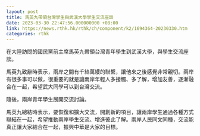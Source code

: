 ```yaml
---
layout: post
title: 馬英九帶領台灣學生與武漢大學學生交流座談
date: 2023-03-30 22:47:56.000000000 +08:00
link: https://news.rthk.hk/rthk/ch/component/k2/1694364-20230330.htm
categories: rthk
---
```


在大陸訪問的國民黨前主席馬英九帶領台灣青年學生到武漢大學，與學生交流座談。

馬英九致辭時表示，兩岸之間有千絲萬縷的聯繫，讓他來之後感覺非常親切。兩岸有很多事可以做，很重要的就是讓兩岸年輕人多接觸、多了解，增加友善，逐漸融合在一起，希望武大同學可以到台灣交流。

隨後，兩岸青年學生展開交流討論。

馬英九總結時表示，要恢復和擴大交流，開創新的項目，讓兩岸學生通過各種方式聯結在一起，希望推動兩岸學生交流、增進彼此了解。兩岸人民同文同種，交流能真正讓大家結合在一起，振興中華是大家的目標。
